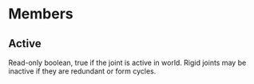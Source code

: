 # Members

## Active
Read-only boolean, true if the joint is active in world. Rigid joints may be inactive if they are redundant or form cycles.